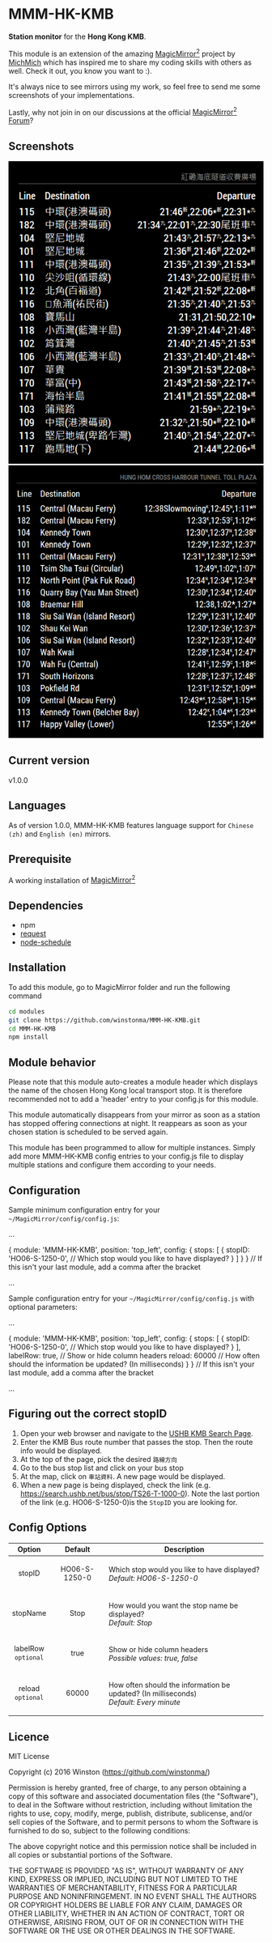 # MMM-HK-KMB
<B>Station monitor</B> for the <B>Hong Kong KMB</B>.<P>

This module is an extension of the amazing [MagicMirror<sup>2</sup>](https://github.com/MichMich/MagicMirror) project by [MichMich](https://github.com/MichMich/) which has inspired me to share my coding skills with others as well. Check it out, you know you want to :). <P>

It's always nice to see mirrors using my work, so feel free to send me some screenshots of your implementations.<P>

Lastly, why not join in on our discussions at the official [MagicMirror<sup>2</sup> Forum](http://forum.magicmirror.builders/)?

## Screenshots

![Chinese version](screenshots/screenshot_zh.png)
![English version](screenshots/screenshot_en.png)

## Current version

v1.0.0

## Languages
As of version 1.0.0, MMM-HK-KMB features language support for `Chinese (zh)` and `English (en)` mirrors.

## Prerequisite
A working installation of [MagicMirror<sup>2</sup>](https://github.com/MichMich/MagicMirror)
 
## Dependencies
  * npm
  * [request](https://www.npmjs.com/package/request)
  * [node-schedule](https://www.npmjs.com/package/node-schedule)

## Installation
To add this module, go to MagicMirror folder and run the following command
```bash
cd modules
git clone https://github.com/winstonma/MMM-HK-KMB.git
cd MMM-HK-KMB
npm install
```

## Module behavior
Please note that this module auto-creates a module header which displays the name of the chosen Hong Kong local transport stop. It is therefore recommended not to add a 'header' entry to your config.js for this module.<P>
This module automatically disappears from your mirror as soon as a station has stopped offering connections at night. It reappears as soon as your chosen station is scheduled to be served again.<P>
This module has been programmed to allow for multiple instances. Simply add more MMM-HK-KMB config entries to your config.js file to display multiple stations and configure them according to your needs.

## Configuration
Sample minimum configuration entry for your `~/MagicMirror/config/config.js`:

  ...

  {
    module: 'MMM-HK-KMB',
    position: 'top_left',
    config: {
      stops: [
        {
          stopID: 'HO06-S-1250-0',		// Which stop would you like to have displayed?	
        }
      ]
    }
  } 						// If this isn't your last module, add a comma after the bracket
  
  ...

Sample configuration entry for your `~/MagicMirror/config/config.js` with optional parameters:

  ...

  {
    module: 'MMM-HK-KMB',
    position: 'top_left',
    config: {
      stops: [
        {
          stopID: 'HO06-S-1250-0',		// Which stop would you like to have displayed?	
        }
      ],
      labelRow: true, // Show or hide column headers
      reload: 60000 	// How often should the information be updated? (In milliseconds)
    }
  } 						// If this isn't your last module, add a comma after the bracket

  ...

## Figuring out the correct stopID
1. Open your web browser and navigate to the [USHB KMB Search Page](https://search.ushb.net/bus/KMB).
2. Enter the KMB Bus route number that passes the stop. Then the route info would be displayed.
3. At the top of the page, pick the desired `路線方向`
4. Go to the bus stop list and click on your bus stop
5. At the map, click on `車站資料`. A new page would be displayed.
6. When a new page is being displayed, check the link (e.g. https://search.ushb.net/bus/stop/TS26-T-1000-0). Note the last portion of the link (e.g. HO06-S-1250-0)is the `StopID` you are looking for.

## Config Options
| **Option** | **Default** | **Description** |
| :---: | :---: | --- |
| stopID | HO06-S-1250-0 | <BR>Which stop would you like to have displayed? <BR><EM> Default: HO06-S-1250-0</EM><P> |
| stopName | Stop | <BR>How would you want the stop name be displayed? <BR><EM> Default: Stop</EM><P> |
| labelRow<BR>`optional` | true | <BR> Show or hide column headers<BR> <EM>Possible values: true, false</EM><P> |
| reload<BR>`optional`  | 60000 | <BR> How often should the information be updated? (In milliseconds) <BR><EM> Default: Every minute </EM><P> |

## Licence
MIT License

Copyright (c) 2016 Winston (https://github.com/winstonma/)

Permission is hereby granted, free of charge, to any person obtaining a copy
of this software and associated documentation files (the "Software"), to deal
in the Software without restriction, including without limitation the rights
to use, copy, modify, merge, publish, distribute, sublicense, and/or sell
copies of the Software, and to permit persons to whom the Software is
furnished to do so, subject to the following conditions:

The above copyright notice and this permission notice shall be included in all
copies or substantial portions of the Software.

THE SOFTWARE IS PROVIDED "AS IS", WITHOUT WARRANTY OF ANY KIND, EXPRESS OR
IMPLIED, INCLUDING BUT NOT LIMITED TO THE WARRANTIES OF MERCHANTABILITY,
FITNESS FOR A PARTICULAR PURPOSE AND NONINFRINGEMENT. IN NO EVENT SHALL THE
AUTHORS OR COPYRIGHT HOLDERS BE LIABLE FOR ANY CLAIM, DAMAGES OR OTHER
LIABILITY, WHETHER IN AN ACTION OF CONTRACT, TORT OR OTHERWISE, ARISING FROM,
OUT OF OR IN CONNECTION WITH THE SOFTWARE OR THE USE OR OTHER DEALINGS IN THE
SOFTWARE.
